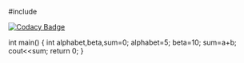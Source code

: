 #include<iostream>

[![Codacy Badge](https://api.codacy.com/project/badge/Grade/b98ae1db17b145e386e65117e355c13b)](https://app.codacy.com/manual/STEPin-84874/Hello-World?utm_source=github.com&utm_medium=referral&utm_content=STEPin-84874/Hello-World&utm_campaign=Badge_Grade_Dashboard)

int main()
  {
  int alphabet,beta,sum=0;
  alphabet=5;
  beta=10;
  sum=a+b;
  cout<<sum;
  return 0;
  }
  
